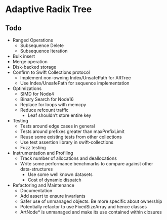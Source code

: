 Adaptive Radix Tree
===================

Todo
----

- Ranged Operations
  - Subsequence Delete
  - Subsequence Iteration
- Bulk insert
- Merge operation
- Disk-backed storage
- Confirm to Swift Collections protocol
  - Implement non-owning Index/UnsafePath for ARTree
  - Use Index/UnsafePath for sequence implementation
- Optimizations
  - SIMD for Node4
  - Binary Search for Node16
  - Replace for loops with memcpy
  - Reduce refcount traffic
    - Leaf shouldn’t store entire key
- Testing
  - Tests around edge cases in general
  - Tests around prefixes greater than maxPrefixLimit
  - Reuse some existing tests from other collections
  - Use test assertion library in swift-collections
  - Fuzz testing
- Instrumentation and Profiling
  - Track number of allocations and deallocations
  - Write some performance benchmarks to compare against other data-structures
    - Use some well known datasets
    - Cost of dynamic dispatch
- Refactoring and Maintenance
  - Documentation
  - Add assert to ensure invariants
  - Safer use of unmanaged objects. Be more specific about ownership
  - Potentially refactor to use FixedSizeArray and hence classes
  - ArtNode* is unmanaged and make its use contained within closures
